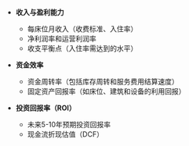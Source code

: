 - **收入与盈利能力**
    - 每床位月收入（收费标准、入住率）
    - 净利润率和运营利润率
    - 收支平衡点（入住率需达到的水平）

- **资金效率**
    - 资金周转率（包括库存周转和服务费用结算速度）
    - 固定资产回报率（如床位、建筑和设备的利用回报）

- **投资回报率（ROI）**
    - 未来5-10年预期投资回报率
    - 现金流折现估值（DCF）